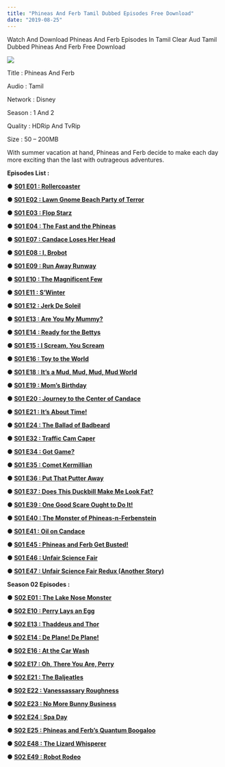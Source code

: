```yaml
---
title: "Phineas And Ferb Tamil Dubbed Episodes Free Download"
date: "2019-08-25"
---
```


Watch And Download Phineas And Ferb Episodes In Tamil Clear Aud Tamil Dubbed Phineas And Ferb Free Download

[![](https://1.bp.blogspot.com/-2mOHj5kjLeE/XWH1C_FZr1I/AAAAAAAACEs/4gL8xU2ND3UD2Ql5YRZ0Fvrqgp7OsXKZwCLcBGAs/s320/Disney-s-Phineas-and-Ferb-Live.jpg)](https://1.bp.blogspot.com/-2mOHj5kjLeE/XWH1C_FZr1I/AAAAAAAACEs/4gL8xU2ND3UD2Ql5YRZ0Fvrqgp7OsXKZwCLcBGAs/s1600/Disney-s-Phineas-and-Ferb-Live.jpg)

Title : Phineas And Ferb

Audio : Tamil

Network : Disney

Season : 1 And 2

Quality : HDRip And TvRip

Size : 50 – 200MB

With summer vacation at hand, Phineas and Ferb decide to make each day more exciting than the last with outrageous adventures.

**Episodes List :**

● **[S01 E01 : Rollercoaster](https://clk.ink/tLsWo)**

**● [S01 E02 : Lawn Gnome Beach Party of Terror](https://clk.ink/4A4XS)**

**● [S01 E03 : Flop Starz](https://clk.ink/DWjXf0Y)**

**● [S01 E04 : The Fast and the Phineas](https://clk.ink/XROHW5bQ)**

**● [S01 E07 : Candace Loses Her Head](https://clk.ink/A0wwYq)**

**● [S01 E08 : I, Brobot](https://clk.ink/oIo4tT)**

**● [S01 E09 : Run Away Runway](https://clk.ink/sMyDO3a)**

**● [S01 E10 : The Magnificent Few](https://clk.ink/uNgAI8I8)**

**● [S01 E11 : S’Winter](https://clk.ink/gbDeA)**

**● [S01 E12 : Jerk De Soleil](https://clk.ink/HmlQh30)**

**● [S01 E13 : Are You My Mummy?](https://clk.ink/y9jn8VC)**

**● [S01 E14 : Ready for the Bettys](https://clk.ink/9q1Eg)**

**● [S01 E15 : I Scream, You Scream](https://clk.ink/kfzGaLo)**

**● [S01 E16 : Toy to the World](https://clk.ink/ida7)**

**● [S01 E18 : It’s a Mud, Mud, Mud, Mud World](https://clk.ink/ICi8)**

**● [S01 E19 : Mom’s Birthday](https://clk.ink/BvzU)**

**● [S01 E20 : Journey to the Center of Candace](https://clk.ink/BvzU)**

**● [S01 E21 : It’s About Time!](https://clk.ink/anfxiop)**

**● [S01 E24 : The Ballad of Badbeard](https://clk.ink/DJuKeB6)**

**● [S01 E32 : Traffic Cam Caper](https://clk.ink/Aono3ZN)**

**● [S01 E34 : Got Game?](https://clk.ink/C8eoX4rc)**

**● [S01 E35 : Comet Kermillian](https://clk.ink/IkL5)**

**● [S01 E36 : Put That Putter Away](https://clk.ink/QtwGu)**

**● [S01 E37 : Does This Duckbill Make Me Look Fat?](https://clk.ink/p3SuTQHB)**

**● [S01 E39 : One Good Scare Ought to Do It!](https://clk.ink/arI0Eo)**

**● [S01 E40 : The Monster of Phineas-n-Ferbenstein](https://clk.ink/lbhowY)**

**● [S01 E41 : Oil on Candace](https://clk.ink/zpjnp)**

**● [S01 E45 : Phineas and Ferb Get Busted!](https://clk.ink/fXleSN)**

**● [S01 E46 : Unfair Science Fair](https://drive.google.com/file/d/1Ko7H-8_D1c5naUY-HuoRpv2G-Jf5hYNm/view?usp=drivesdk)**

**● [S01 E47 : Unfair Science Fair Redux (Another Story)](https://drive.google.com/file/d/1SNLiGDNIVwmSZasQ5fpwnXzNDP1ZyjWi/view?usp=drivesdk)**

**Season 02 Episodes :** 

● **[S02 E01 : The Lake Nose Monster](https://clk.ink/MGLcC3L)**

**● [S02 E10 : Perry Lays an Egg](https://clk.ink/Tz7dd)**

**● [S02 E13 : Thaddeus and Thor](https://clk.ink/cUx6)**

**● [S02 E14 : De Plane! De Plane!](https://clk.ink/4Rq5d)**

**● [S02 E16 : At the Car Wash](https://clk.ink/NJoNgjOT)**

**● [S02 E17 : Oh, There You Are, Perry](https://clk.ink/ozDM7rXH)**

**● [S02 E21 : The Baljeatles](https://clk.ink/1vtbX)**

**● [S02 E22 : Vanessassary Roughness](https://clk.ink/DgsDr)**

**● [S02 E23 : No More Bunny Business](https://clk.ink/3Ga7FC8)**

**● [S02 E24 : Spa Day](https://clk.ink/1rS4PydV)**

**● [S02 E25 : Phineas and Ferb’s Quantum Boogaloo](https://clk.ink/2cf0)**

**● [S02 E48 : The Lizard Whisperer](https://clk.ink/B3B4Ic2t)**

**● [S02 E49 : Robot Rodeo](https://clk.ink/wlSKa)**
